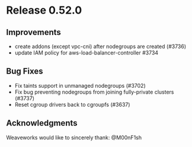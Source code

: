 # Release 0.52.0

## Improvements

- create addons (except vpc-cni) after nodegroups are created (#3736)
- update IAM policy for aws-load-balancer-controller #3734

## Bug Fixes

- Fix taints support in unmanaged nodegroups (#3702)
- Fix bug preventing nodegroups from joining fully-private clusters (#3737)
- Reset cgroup drivers back to cgroupfs (#3637)

## Acknowledgments
Weaveworks would like to sincerely thank:
 @M00nF1sh
